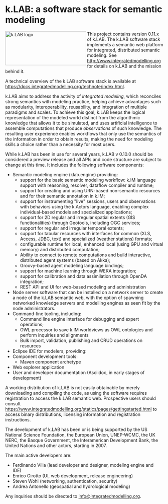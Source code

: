 # k.LAB: a software stack for semantic modeling

<img src="https://docs.integratedmodelling.org/klab/_images/KLAB_LOGO.png" align="left"
     alt="k.LAB logo" width="258" height="108">
     
This project contains version 0.11.x of k.LAB. The k.LAB software stack implements 
a semantic web platform for integrated, distributed semantic modeling. See http://www.integratedmodelling.org 
for details on k.LAB and the mission behind it.

A technical overview of the k.LAB software stack is available at https://docs.integratedmodelling.org/technote/index.html. 

k.LAB aims to address the activity of _integrated modeling_, which reconciles strong 
semantics with modeling practice, helping achieve advantages such as modularity, 
interoperability, reusability, and integration of multiple paradigms and scales. 
To achieve this goal, k.LAB keeps the logical representation of the modeled world 
distinct from the algorithmic knowledge that allows it to be simulated, and uses 
artificial intelligence to assemble computations that produce *observations* of such 
knowledge. The resulting user experience enables workflows that only use the semantics 
of the information in order to obtain results, making the need for modeling skills 
a choice rather than a necessity for most users.

While k.LAB has been in use for several years, k.LAB v 0.10.0 should be considered a 
preview release and all APIs and code structure are subject to change at this time. 
It includes the following software components:

- Semantic modeling engine (klab.engine) providing:
    - support for the basic semantic modeling workflow: k.IM language support with 
      reasoning, resolver, dataflow compiler and runtime;
    - support for creating and using URN-based non-semantic resources and for their 
      semantic annotation in k.IM;
    - support for instrumenting "live" sessions, users and observations with behaviors 
      using the k.Actors language, enabling complex individual-based models and specialized 
      applications;
    - support for 2D regular and irregular spatial extents (GIS functionalities) 
      through Geotools, including OGC services;
    - support for regular and irregular temporal extents;
    - support for tabular resources with interfaces for common (XLS, Access, JDBC, 
      text) and specialized (weather stations) formats;
    - configurable runtime for local, enhanced local (using GPU and virtual memory) 
      and distributed computation;
    - Ability to connect to remote computations and build interactive, distributed 
      agent systems (based on Akka);
    - Groovy-based agent modeling language bindings;
    - support for machine learning through WEKA integration;
    - support for calibration and data assimilation through OpenDA integration;
    - REST API and UI for web-based modeling and administration
- Node server software that can be installed on a network server to create a node of 
  the k.LAB semantic web, with the option of spawning networked knowledge servers 
  and modelling engines as seen fit by the node administrators.
- Command-line tooling, including:
    - Command line engine interface for debugging and expert operations;
    - OWL processor to save k.IM worldviews as OWL ontologies and perform inquiries 
      and alignments
    - Bulk import, validation, publishing and CRUD operations on resources
- Eclipse IDE for modelers, providing:
- Component development tools:
    - Maven component archetype
- Web explorer application
- User and developer documentation (Asciidoc, in early stages of development)

A working distribution of k.LAB is not easily obtainable by merely downloading and compiling 
the code, as using the software requires registration to access the k.LAB semantic 
web. Prospective users should consult https://www.integratedmodelling.org/statics/pages/gettingstarted.html 
to access binary distributions, licensing information and registration instructions.

The development of k.LAB has been or is being supported by the US National Science Foundation, the 
European Union, UNEP-WCMC, the UK NERC, the Basque Government, the Interamerican Development Bank, 
the United Nations and other actors, starting in 2007.

The main active developers are:

* Ferdinando Villa (lead developer and designer, modeling engine and IDE)
* Enrico Girotto (UI, web development, release engineering)
* Steven Wohl (networking, authentication, security)
* Andrea Antonello (geospatial and hydrological modeling)

Any inquiries should be directed to info@integratedmodelling.org.


